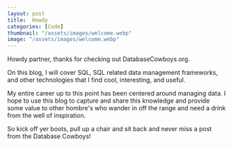 ```yaml
---
layout: post
title:  Howdy
categories: [Code]
thumbnail: "/assets/images/welcome.webp"
image: "/assets/images/welcome.webp"
---
```


Howdy partner, thanks for checking out DatabaseCowboys.org. 

On this blog, I will cover SQL, SQL related data management frameworks, and other technologies that I find cool, interesting, and useful.

My entire career up to this point has been centered around managing data. I hope to use this blog to capture and share this knowledge and provide some value to other hombre's who wander in off the range and need a drink from the well of inspiration. 

So kick off yer boots, pull up a chair and sit back and never miss a post from the Database Cowboys!
